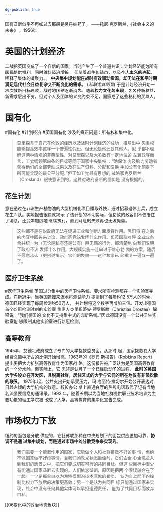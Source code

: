 ```yaml
---
dg-publish: true
---
```


国有垄断似乎不再如过去那般是灵丹妙药了。 ——托尼·克罗斯兰，《社会主义的未来》 ，1956年
# 英国的计划经济
二战把英国变成了一个自信的国家。当时产生了一个普遍共识：计划经济能为所有国民提供福利，同时维持经济增长。
但随着战争的结束，以及**个人主义的兴起**，稀释了集体的凝聚力。。
**中央集中规划能在战时有效调动资源，却无法在和平时期满足现代社会日益复杂又不断变化的需求。**
(*苏联尤其明显*)
于是计划经济开始一次次被新目标击败，战时的团结逐渐消失。随着**权力文化的出现**，各各种新权益、新需求层出不穷，但对个人及团体的义务约束不足，国家成了这些权利的买单人。
# 国有化
#国有化 #计划经济 #英国国有化
涉及的真正问题：所有权和集中化。
>莫里森基于自己在伦敦的经历以及战时计划经济的成功，推导出中 央集权能够提高效率这样一个普遍性假设。但无论是他还是其他人，似 乎都不理解这两种情境的非典型性。对莫里森以及大多数有一定地位的 左翼政客而言，工党纲领第四条的目标等同于国家中央集权 ：“确保体 力及脑力劳动者获得他们的全部劳动成果以及在生产资料、分配和交换 手段公有化前提下所可能实现的最公平分配。”但正如工党最有思想的 战略家克罗斯兰（Crosland）很快意识到的，这种对政府垄断的信仰是 没有根据的。

## 花生计划
意在通过在非洲生产植物油的大型机械化项目赚取外快，通过招募退休士兵，成立花生军队。实地报告很快就揭示 了该计划的不切实际，但伦敦的政客们不仅捂住了消息，还变本加厉地 继续执行，直到可耻的失败再也无法掩盖。

>这些都不是在说政府无法在促进工业和创新方面发挥作用。我们将 在之后的内容中回头来讨论，政府究竟该发挥什么作用。但英国政府将 企业业务合并统一为（无论是私有还是公有）巨无霸的行为，都清楚地 向我们说明了政府不该 发挥什么作用。大规模实施一连串过于雄心勃 勃的方案，随后不愿意承认（更别说揭示）它们的失败——这种故事已 经重复一遍又一遍了。

## 医疗卫生系统
#医疗卫生系统
英国过分集中的医疗卫生系统，要求所有检测都在一个实验室完成。在新冠中，当英国姗姗来迟地将测试能力 提高到了每周约12.5万人的时候，德国已经实现了每周检测约50万人， 并计划将这个数字再增加三倍。开发出德国首个新冠检测试剂的实验室 负责人克里斯蒂安·德罗斯滕（Christian Drosten）解释说：“我们德国的 文化不支持集中式的诊断系统。”因此德国没有一个公共卫生实验室能 够限制其他实验室进行新冠检测。
## 高等教育
1945年，艾德礼政府成立了专门的大学拨款委员会，从那时 起，国家拨款在大学经费总额中所占的比例开始增高。1963年的《罗宾 斯报告》（Robbins Report）提出要把大力扩张高等教育作为国家战 略。这份报告被广泛认为是英国高等教育的一个分水岭，但实际上，它 无非是认可了一个已经启动了的进程。
**此时的英国大学多设立在开发区，且脱离社群，居住区式的大学与它们的所在地仅有非常松散的联系。**
1975年起，公共支出开始承受压力，玛 格丽特·撒切尔开始公开表达对日趋左倾的大学机构的敌意。校长办公 桌上直通白厅的热线电话取代了记有当地名流显要信息的通讯录。1992 年，随着长期以为当地社群提供职业技术培训为主要功能的理工学院被 改成了大学，高等教育的集中化宣告完成。

# 市场权力下放
纽约的面包是分散 供应的，它比苏联那种在中央规划下的面包供应更加可靠。**协调不是通 过集中规划，而是通过市场中的分散竞争来实现的**。
>我们需要一个能起作用的国家，它能做个人和社群都做不好的事 情，但绝不做国家做不好的事情。当我们的政党状态最佳时，它们会全 心全意投入到我们的愿景之中，把它们变成切实可行的共同目标。但这 些目标中很少有能通过国家垄断去实现的。人们依恋垄断，原因是把两 个谬误融合在了一起。一个是那些自以为通晓模型的技术官僚的错觉， 认为自上而下的控制比权力下放后的决策更高效；另一个是认为共同目 标只能通过国家来实现，社会中没有任何其他实体可以承担道德责任， 能为了共同目标而放弃自私。

[[06变化中的政治地壳板块]]